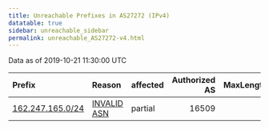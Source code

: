 ```yaml
---
title: Unreachable Prefixes in AS27272 (IPv4)
datatable: true
sidebar: unreachable_sidebar
permalink: unreachable_AS27272-v4.html
---
```


Data as of 2019-10-21 11:30:00 UTC


<div class="datatable-begin"></div>

| Prefix                                                     | Reason                                                                                                  | affected   |   Authorized AS |   MaxLength | Anchor                           |   unreachable /24s |
|:-----------------------------------------------------------|:--------------------------------------------------------------------------------------------------------|:-----------|----------------:|------------:|:---------------------------------|-------------------:|
| [162.247.165.0/24](https://stat.ripe.net/162.247.165.0/24) | [INVALID ASN](https://rpki-validator.ripe.net/announcement-preview?asn=AS27272&prefix=162.247.165.0/24) | partial    |           16509 |           0 | [ARIN](unreachable_ARIN-v4.html) |                  1 |

<div class="datatable-end"></div>